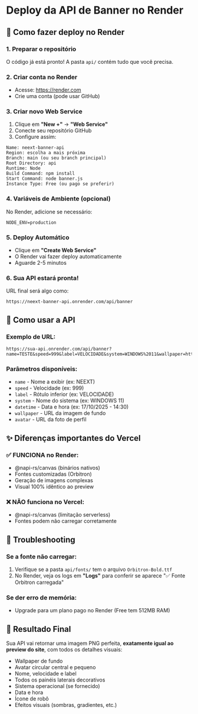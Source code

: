 # Deploy da API de Banner no Render

## 🚀 Como fazer deploy no Render

### 1. Preparar o repositório
O código já está pronto! A pasta `api/` contém tudo que você precisa.

### 2. Criar conta no Render
- Acesse: https://render.com
- Crie uma conta (pode usar GitHub)

### 3. Criar novo Web Service
1. Clique em **"New +"** → **"Web Service"**
2. Conecte seu repositório GitHub
3. Configure assim:

```
Name: neext-banner-api
Region: escolha a mais próxima
Branch: main (ou seu branch principal)
Root Directory: api
Runtime: Node
Build Command: npm install
Start Command: node banner.js
Instance Type: Free (ou pago se preferir)
```

### 4. Variáveis de Ambiente (opcional)
No Render, adicione se necessário:
```
NODE_ENV=production
```

### 5. Deploy Automático
- Clique em **"Create Web Service"**
- O Render vai fazer deploy automaticamente
- Aguarde 2-5 minutos

### 6. Sua API estará pronta!
URL final será algo como:
```
https://neext-banner-api.onrender.com/api/banner
```

## 📝 Como usar a API

### Exemplo de URL:
```
https://sua-api.onrender.com/api/banner?name=TESTE&speed=999&label=VELOCIDADE&system=WINDOWS%2011&wallpaper=https://i.ibb.co/N2qWPxb7/88dfe41c43186feb6baaf7b8b47cea85.jpg&avatar=https://i.ibb.co/ZbrBcQF/156afca4bf32bfe0135da6ec1529817b.jpg
```

### Parâmetros disponíveis:
- `name` - Nome a exibir (ex: NEEXT)
- `speed` - Velocidade (ex: 999)
- `label` - Rótulo inferior (ex: VELOCIDADE)
- `system` - Nome do sistema (ex: WINDOWS 11)
- `datetime` - Data e hora (ex: 17/10/2025 - 14:30)
- `wallpaper` - URL da imagem de fundo
- `avatar` - URL da foto de perfil

## ✨ Diferenças importantes do Vercel

### ✅ FUNCIONA no Render:
- @napi-rs/canvas (binários nativos)
- Fontes customizadas (Orbitron)
- Geração de imagens complexas
- Visual 100% idêntico ao preview

### ❌ NÃO funciona no Vercel:
- @napi-rs/canvas (limitação serverless)
- Fontes podem não carregar corretamente

## 🔧 Troubleshooting

### Se a fonte não carregar:
1. Verifique se a pasta `api/fonts/` tem o arquivo `Orbitron-Bold.ttf`
2. No Render, veja os logs em **"Logs"** para conferir se aparece "✅ Fonte Orbitron carregada"

### Se der erro de memória:
- Upgrade para um plano pago no Render (Free tem 512MB RAM)

## 🎯 Resultado Final
Sua API vai retornar uma imagem PNG perfeita, **exatamente igual ao preview do site**, com todos os detalhes visuais:
- Wallpaper de fundo
- Avatar circular central e pequeno
- Nome, velocidade e label
- Todos os painéis laterais decorativos
- Sistema operacional (se fornecido)
- Data e hora
- Ícone de robô
- Efeitos visuais (sombras, gradientes, etc.)
